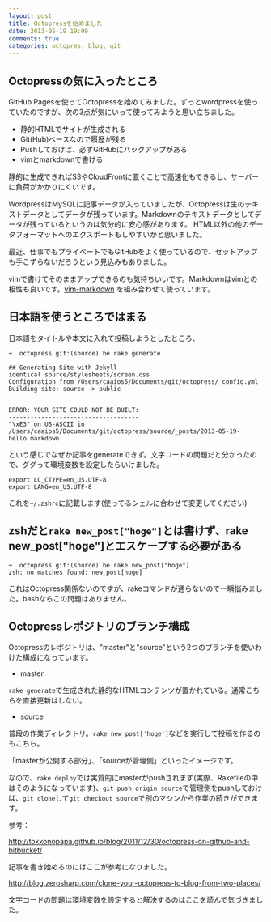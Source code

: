 ```yaml
---
layout: post
title: Octopressを始めました
date: 2013-05-19 19:09
comments: true
categories: octopres, blog, git
---
```


Octopressの気に入ったところ
---------------------

GitHub Pagesを使ってOctopressを始めてみました。ずっとwordpressを使っていたのですが、次の3点が気にいって使ってみようと思い立ちました。

* 静的HTMLでサイトが生成される
* Git(Hub)ベースなので履歴が残る
* Pushしておけば、必ずGitHubにバックアップがある
* vimとmarkdownで書ける

静的に生成できればS3やCloudFrontに置くことで高速化もできるし、サーバーに負荷がかかりにくいです。

WordpressはMySQLに記事データが入っていましたが、Octopressは生のテキストデータとしてデータが残っています。Markdownのテキストデータとしてデータが残っているというのは気分的に安心感があります。
HTML以外の他のデータフォーマットへのエクスポートもしやすいかと思いました。

最近、仕事でもプライベートでもGitHubをよく使っているので、セットアップも手こずらないだろうという見込みもありました。

vimで書けてそのままアップできるのも気持ちいいです。Markdownはvimとの相性も良いです。[vim-markdown](https://github.com/plasticboy/vim-markdown) を組み合わせて使っています。

日本語を使うところではまる
---------------------

日本語をタイトルや本文に入れて投稿しようとしたところ、
```
➜  octopress git:(source) be rake generate

## Generating Site with Jekyll
identical source/stylesheets/screen.css 
Configuration from /Users/caaios5/Documents/git/octopress/_config.yml
Building site: source -> public


ERROR: YOUR SITE COULD NOT BE BUILT:
------------------------------------
"\xE3" on US-ASCII in /Users/caaios5/Documents/git/octopress/source/_posts/2013-05-19-hello.markdown
```

という感じでなぜか記事をgenerateできず。文字コードの問題だと分かったので、ググって環境変数を設定したらいけました。

```
export LC_CTYPE=en_US.UTF-8 
export LANG=en_US.UTF-8
```

これを`~/.zshrc`に記載します(使ってるシェルに合わせて変更してください)

zshだと`rake new_post["hoge"]`とは書けず、rake new_post\["hoge"\]とエスケープする必要がある
---------------------

```
➜  octopress git:(source) be rake new_post["hoge"]
zsh: no matches found: new_post[hoge]
```

これはOctopress関係ないのですが、rakeコマンドが通らないので一瞬悩みました。bashならこの問題はありません。


Octopressレポジトリのブランチ構成
---------------------
Octopressのレポジトリは、"master"と"source"という2つのブランチを使いわけた構成になっています。

* master

`rake generate`で生成された静的なHTMLコンテンツが置かれている。通常こちらを直接更新はしない。

* source

普段の作業ディレクトリ。`rake new_post['hoge']`などを実行して投稿を作るのもこちら。

「masterが公開する部分」、「sourceが管理側」といったイメージです。

なので、`rake deploy`では実質的にmasterがpushされます(実際、Rakefileの中はそのようになっています)、`git push origin source`で管理側をpushしておけば、`git clone`して`git checkout source`で別のマシンから作業の続きができます。


参考：

http://tokkonopapa.github.io/blog/2011/12/30/octopress-on-github-and-bitbucket/

記事を書き始めるのにはここが参考になりました。

http://blog.zerosharp.com/clone-your-octopress-to-blog-from-two-places/

文字コードの問題は環境変数を設定すると解決するのはここを読んで気づきました。
